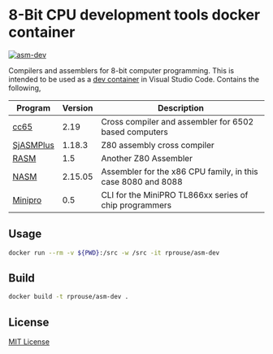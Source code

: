 # 8-Bit CPU development tools docker container

[![asm-dev](https://github.com/rprouse/asm-dev-docker/actions/workflows/main.yml/badge.svg)](https://github.com/rprouse/asm-dev-docker/actions/workflows/main.yml)

Compilers and assemblers for 8-bit computer programming. This is intended to be
used as a [dev container](https://code.visualstudio.com/docs/remote/containers)
in Visual Studio Code. Contains the following,

| Program | Version | Description |
| --- | --- | --- |
| [cc65](https://cc65.github.io/) | 2.19 | Cross compiler and assembler for 6502 based computers |
| [SjASMPlus](https://z00m128.github.io/sjasmplus/documentation.html) | 1.18.3 | Z80 assembly cross compiler |
| [RASM](https://github.com/EdouardBERGE/rasm) | 1.5 | Another Z80 Assembler |
| [NASM](https://www.nasm.us/index.php) | 2.15.05 | Assembler for the x86 CPU family, in this case 8080 and 8088 |
| [Minipro](https://gitlab.com/DavidGriffith/minipro) | 0.5 | CLI for the MiniPRO TL866xx series of chip programmers |

## Usage

```sh
docker run --rm -v ${PWD}:/src -w /src -it rprouse/asm-dev
```

## Build

```sh
docker build -t rprouse/asm-dev .
```

## License

[MIT License](LICENSE)
